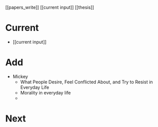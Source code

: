 [[papers_write]]
[[current input]]
[[thesis]]

# Current
- [[current input]]


# Add
- Mickey
	- What People Desire, Feel Conflicted About, and Try to Resist in Everyday Life
	- Morality in everyday life
	- 

# Next
